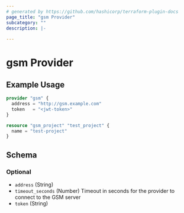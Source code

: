 ```yaml
---
# generated by https://github.com/hashicorp/terraform-plugin-docs
page_title: "gsm Provider"
subcategory: ""
description: |-
  
---
```


# gsm Provider



## Example Usage

```terraform
provider "gsm" {
  address = "http://gsm.example.com"
  token   = "<jwt-token>"
}

resource "gsm_project" "test_project" {
  name = "test-project"
}
```

<!-- schema generated by tfplugindocs -->
## Schema

### Optional

- `address` (String)
- `timeout_seconds` (Number) Timeout in seconds for the provider to connect to the GSM server
- `token` (String)
